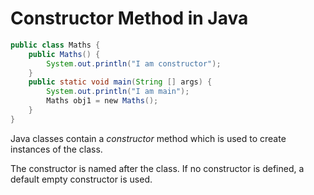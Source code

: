 # Constructor Method in Java

```java
public class Maths {  
	public Maths() {    
		System.out.println("I am constructor");  
	}  
	public static void main(String [] args) {    
		System.out.println("I am main");    
		Maths obj1 = new Maths();  
	}
}
```

Java classes contain a _constructor_ method which is used to create instances of the class.

The constructor is named after the class. If no constructor is defined, a default empty constructor is used.